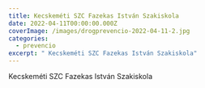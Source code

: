 ```yaml
---
title: Kecskeméti SZC Fazekas István Szakiskola
date: 2022-04-11T00:00:00.000Z
coverImage: /images/drogprevencio-2022-04-11-2.jpg
categories:
  - prevencio
excerpt: " Kecskeméti SZC Fazekas István Szakiskola"
---
```

 Kecskeméti SZC Fazekas István Szakiskola
